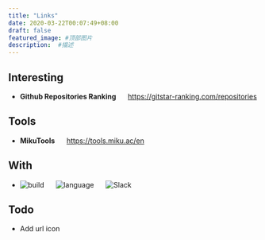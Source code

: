 ```yaml
---
title: "Links"
date: 2020-03-22T00:07:49+08:00
draft: false
featured_image: #顶部图片
description:  #描述
---
```


## Interesting

- **Github Repositories Ranking** &nbsp;&nbsp;&nbsp;&nbsp; https://gitstar-ranking.com/repositories

## Tools

- **MikuTools** &nbsp;&nbsp;&nbsp;&nbsp; https://tools.miku.ac/en

## With

- ![build](https://github.com/wbmins/Hugo/workflows/build/badge.svg) &nbsp;&nbsp;&nbsp;&nbsp; ![language](https://img.shields.io/badge/framework-hugo-orange.svg) &nbsp;&nbsp;&nbsp;&nbsp; ![Slack](https://img.shields.io/badge/slack-996icu-green.svg?style=flat-square)

## Todo

- Add url icon
